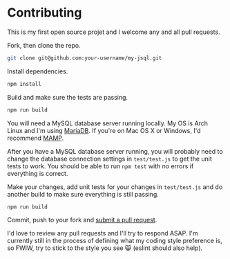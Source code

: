 # Contributing

This is my first open source projet and I welcome any and all pull requests.

Fork, then clone the repo.

```bash
git clone git@github.com:your-username/my-jsql.git
```

Install dependencies.

```bash
npm install
```

Build and make sure the tests are passing.

```bash
npm run build
```

You will need a MySQL database server running locally. My OS is Arch Linux and I'm using [MariaDB](https://wiki.archlinux.org/index.php/MySQL). If you're on Mac OS X or Windows, I'd recommend [MAMP](https://www.mamp.info/en/).

After you have a MySQL database server running, you will probably need to change the database connection settings in `test/test.js` to get the unit tests to work. You should be able to run `npm test` with no errors if everything is correct.

Make your changes, add unit tests for your changes in `test/test.js` and do another build to make sure everything is still passing.

```bash
npm run build
```

Commit, push to your fork and [submit a pull request](https://github.com/z3nz/my-jsql/compare).

I'd love to review any pull requests and I'll try to respond ASAP. I'm currently still in the process of defining what my coding style preference is, so FWIW, try to stick to the style you see 😸 (eslint should also help).
